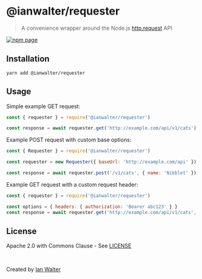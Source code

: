 # @ianwalter/requester
> A convenience wrapper around the Node.js [http.request][nodeUrl] API

[![npm page][npmImage]][npmUrl]

## Installation

```console
yarn add @ianwalter/requester
```

## Usage

Simple example GET request:

```js
const { requester } = require('@ianwalter/requester')

const response = await requester.get('http://example.com/api/v1/cats')
```

Example POST request with custom base options:

```js
const { Requester } = require('@ianwalter/requester')

const requester = new Requester({ baseUrl: 'http://example.com/api' })

const response = await requester.post('/v1/cats', { name: 'Nibblet' })
```

Example GET request with a custom request header:

```js
const { requester } = require('@ianwalter/requester')

const options = { headers: { authorization: 'Bearer abc123' } }
const response = await requester.get('http://example.com/api/v1/cats', options)
```

## License

Apache 2.0 with Commons Clause - See [LICENSE][licenseUrl]

&nbsp;

Created by [Ian Walter](https://iankwalter.com)

[nodeUrl]: https://nodejs.org/api/http.html#http_http_request_url_options_callback
[npmImage]: https://img.shields.io/npm/v/@ianwalter/requester.svg
[npmUrl]: https://www.npmjs.com/package/@ianwalter/requester
[licenseUrl]: https://github.com/ianwalter/requester/blob/master/LICENSE
